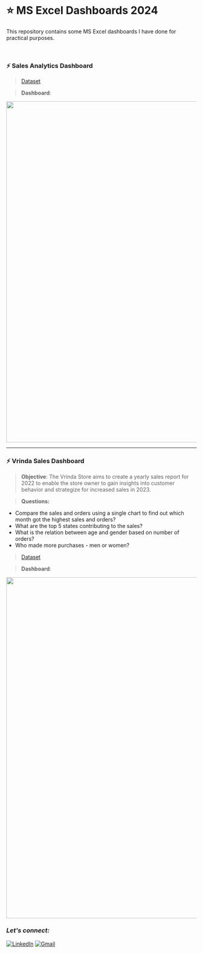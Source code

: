 # :star: MS Excel Dashboards 2024
This repository contains some MS Excel dashboards I have done for practical purposes.

<br>

### :zap: Sales Analytics Dashboard
> [Dataset]()

> **Dashboard**:
<img align="center" src="" width="900">

***

### :zap: Vrinda Sales Dashboard
> **Objective**: The Vrinda Store aims to create a yearly sales report for 2022 to enable the store owner to gain insights into customer behavior and strategize for increased sales in 2023.

> **Questions:**
- Compare the sales and orders using a single chart to find out which month got the highest sales and orders?
- What are the top 5 states contributing to the sales?
- What is the relation between age and gender based on number of orders?
- Who made more purchases - men or women?

> [Dataset](https://github.com/Rohit-Rannavre/MS-Excel-Dashboards-2024/blob/main/Dashboards/vrinda_store_dataset.xlsx)

> **Dashboard**:
<img align="center" src="https://github.com/Rohit-Rannavre/MS-Excel-Dashboards-2024/blob/main/Dashboards/Vrinda%20Sales%20Dashboard.png" width="900">

<br>

### ***Let's connect:*** 
[![LinkedIn](https://img.shields.io/badge/linkedin-%230077B5.svg?style=for-the-badge&logo=linkedin&logoColor=white)](https://www.linkedin.com/in/rohit-rannavre)
[![Gmail](https://img.shields.io/badge/Gmail-D14836?style=for-the-badge&logo=gmail&logoColor=white)](mailto:rohit.rannavre@gmail.com)
